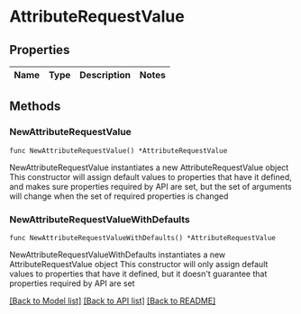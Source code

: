 # AttributeRequestValue

## Properties

Name | Type | Description | Notes
------------ | ------------- | ------------- | -------------

## Methods

### NewAttributeRequestValue

`func NewAttributeRequestValue() *AttributeRequestValue`

NewAttributeRequestValue instantiates a new AttributeRequestValue object
This constructor will assign default values to properties that have it defined,
and makes sure properties required by API are set, but the set of arguments
will change when the set of required properties is changed

### NewAttributeRequestValueWithDefaults

`func NewAttributeRequestValueWithDefaults() *AttributeRequestValue`

NewAttributeRequestValueWithDefaults instantiates a new AttributeRequestValue object
This constructor will only assign default values to properties that have it defined,
but it doesn't guarantee that properties required by API are set


[[Back to Model list]](../README.md#documentation-for-models) [[Back to API list]](../README.md#documentation-for-api-endpoints) [[Back to README]](../README.md)


